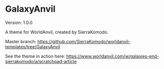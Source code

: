 # GalaxyAnvil
Version: 1.0.0

A theme for WorldAnvil, created by SierraKomodo.

Master branch: https://github.com/SierraKomodo/worldanvil-templates/tree/GalaxyAnvil

See the theme in action here: https://www.worldanvil.com/w/galaxies-end-sierrakomodo/a/scratchpad-article
